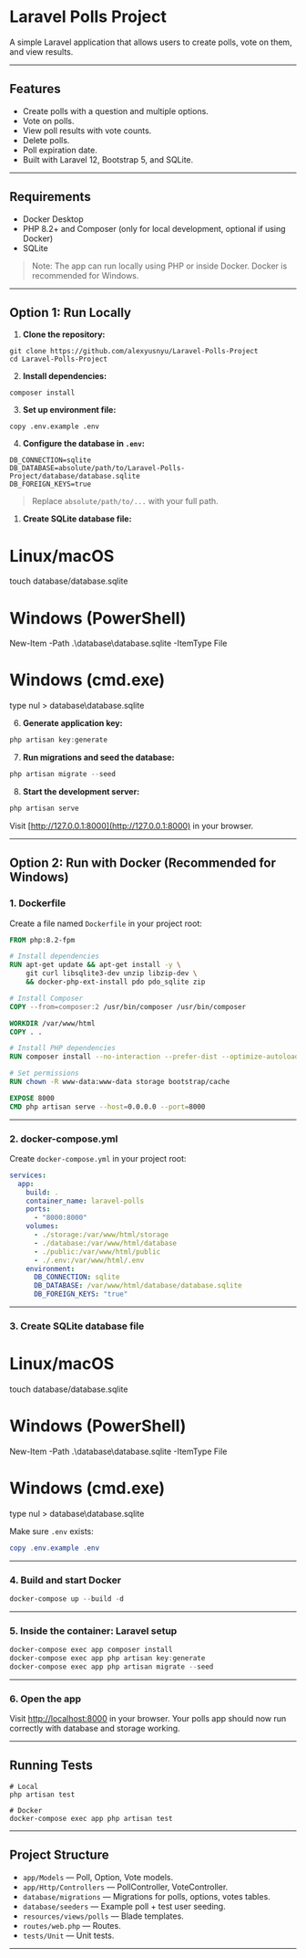 # Laravel Polls Project

A simple Laravel application that allows users to create polls, vote on them, and view results.

---

## Features

* Create polls with a question and multiple options.
* Vote on polls.
* View poll results with vote counts.
* Delete polls.
* Poll expiration date.
* Built with Laravel 12, Bootstrap 5, and SQLite.

---

## Requirements

* Docker Desktop 
* PHP 8.2+ and Composer (only for local development, optional if using Docker)
* SQLite

> Note: The app can run locally using PHP or inside Docker. Docker is recommended for Windows.

---

## Option 1: Run Locally 

1. **Clone the repository:**

```
git clone https://github.com/alexyusnyu/Laravel-Polls-Project
cd Laravel-Polls-Project
```

2. **Install dependencies:**

```
composer install
```

3. **Set up environment file:**

```
copy .env.example .env
```

4. **Configure the database in `.env`:**

```env
DB_CONNECTION=sqlite
DB_DATABASE=absolute/path/to/Laravel-Polls-Project/database/database.sqlite
DB_FOREIGN_KEYS=true
```

> Replace `absolute/path/to/...` with your full path.

1. **Create SQLite database file:**

# Linux/macOS
touch database/database.sqlite

# Windows (PowerShell)
New-Item -Path .\database\database.sqlite -ItemType File

# Windows (cmd.exe)
type nul > database\database.sqlite


6. **Generate application key:**

```powershell
php artisan key:generate
```

7. **Run migrations and seed the database:**

```powershell
php artisan migrate --seed
```

8. **Start the development server:**

```powershell
php artisan serve
```

Visit [http://127.0.0.1:8000](http://127.0.0.1:8000) in your browser.

---

## Option 2: Run with Docker (Recommended for Windows)

### 1. Dockerfile

Create a file named `Dockerfile` in your project root:

```dockerfile
FROM php:8.2-fpm

# Install dependencies
RUN apt-get update && apt-get install -y \
    git curl libsqlite3-dev unzip libzip-dev \
    && docker-php-ext-install pdo pdo_sqlite zip

# Install Composer
COPY --from=composer:2 /usr/bin/composer /usr/bin/composer

WORKDIR /var/www/html
COPY . .

# Install PHP dependencies
RUN composer install --no-interaction --prefer-dist --optimize-autoloader

# Set permissions
RUN chown -R www-data:www-data storage bootstrap/cache

EXPOSE 8000
CMD php artisan serve --host=0.0.0.0 --port=8000
```

---

### 2. docker-compose.yml

Create `docker-compose.yml` in your project root:

```yaml
services:
  app:
    build: .
    container_name: laravel-polls
    ports:
      - "8000:8000"
    volumes:
      - ./storage:/var/www/html/storage
      - ./database:/var/www/html/database
      - ./public:/var/www/html/public
      - ./.env:/var/www/html/.env
    environment:
      DB_CONNECTION: sqlite
      DB_DATABASE: /var/www/html/database/database.sqlite
      DB_FOREIGN_KEYS: "true"
```

---

### 3. Create SQLite database file

# Linux/macOS
touch database/database.sqlite

# Windows (PowerShell)
New-Item -Path .\database\database.sqlite -ItemType File

# Windows (cmd.exe)
type nul > database\database.sqlite


Make sure `.env` exists:

```powershell
copy .env.example .env
```

---

### 4. Build and start Docker

```powershell
docker-compose up --build -d
```

---

### 5. Inside the container: Laravel setup

```powershell
docker-compose exec app composer install
docker-compose exec app php artisan key:generate
docker-compose exec app php artisan migrate --seed
```

---

### 6. Open the app

Visit [http://localhost:8000](http://localhost:8000) in your browser. Your polls app should now run correctly with database and storage working.

---

## Running Tests

```
# Local
php artisan test

# Docker
docker-compose exec app php artisan test
```

---

## Project Structure

* `app/Models` — Poll, Option, Vote models.
* `app/Http/Controllers` — PollController, VoteController.
* `database/migrations` — Migrations for polls, options, votes tables.
* `database/seeders` — Example poll + test user seeding.
* `resources/views/polls` — Blade templates.
* `routes/web.php` — Routes.
* `tests/Unit` — Unit tests.

---
